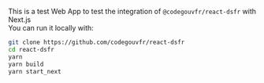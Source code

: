 This is a test Web App to test the integration of `@codegouvfr/react-dsfr` with Next.js  
You can run it locally with:

```bash
git clone https://github.com/codegouvfr/react-dsfr
cd react-dsfr
yarn
yarn build
yarn start_next
```
